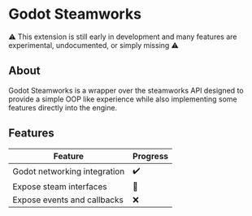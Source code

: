 # Godot Steamworks
⚠️ This extension is still early in development and many features are experimental, undocumented, or simply missing ⚠️

## About
Godot Steamworks is a wrapper over the steamworks API designed to provide a simple OOP like experience while also 
implementing some features directly into the engine.

## Features
| Feature | Progress |
|---------|----------|
| Godot networking integration | ✔️ |
| Expose steam interfaces | 🚧 |
| Expose events and callbacks | ❌ |






